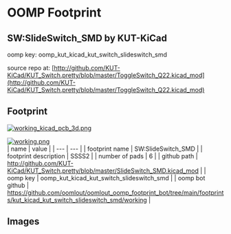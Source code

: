 # OOMP Footprint  
## SW:SlideSwitch_SMD  by KUT-KiCad  
  
oomp key: oomp_kut_kicad_kut_switch_slideswitch_smd  
  
source repo at: [http://github.com/KUT-KiCad/KUT_Switch.pretty/blob/master/ToggleSwitch_Q22.kicad_mod](http://github.com/KUT-KiCad/KUT_Switch.pretty/blob/master/ToggleSwitch_Q22.kicad_mod)  
## Footprint  
  
[![working_kicad_pcb_3d.png](working_kicad_pcb_3d_600.png)](working_kicad_pcb_3d.png)  
  
[![working.png](working_600.png)](working.png)  
| name | value | 
| --- | --- | 
| footprint name | SW:SlideSwitch_SMD | 
| footprint description | SSSS2 | 
| number of pads | 6 | 
| github path | http://github.com/KUT-KiCad/KUT_Switch.pretty/blob/master/SlideSwitch_SMD.kicad_mod | 
| oomp key | oomp_kut_kicad_kut_switch_slideswitch_smd | 
| oomp bot github | https://github.com/oomlout/oomlout_oomp_footprint_bot/tree/main/footprints/kut_kicad_kut_switch_slideswitch_smd/working | 
## Images  
